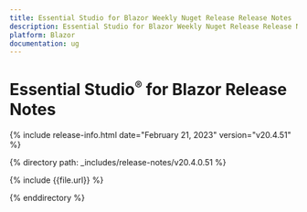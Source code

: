```yaml
---
title: Essential Studio for Blazor Weekly Nuget Release Release Notes  
description: Essential Studio for Blazor Weekly Nuget Release Release Notes 
platform: Blazor
documentation: ug
---
```


# Essential Studio<sup style="font-size:70%">&reg;</sup> for  Blazor  Release Notes  

{% include release-info.html date="February 21, 2023"  version="v20.4.51" %} 

{% directory path: _includes/release-notes/v20.4.0.51  %}

{% include {{file.url}} %}

{% enddirectory %}

